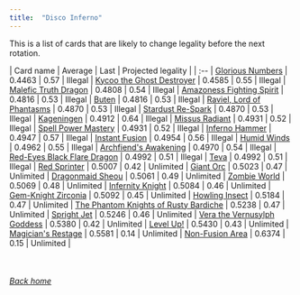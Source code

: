 ```yaml
---
title:  "Disco Inferno"
---
```


This is a list of cards that are likely to change legality before the next rotation.

| Card name | Average | Last | Projected legality |
| :-- |
[Glorious Numbers](https://db.ygoprodeck.com/card/?search=Glorious%20Numbers) | 0.4463 | 0.57 | Illegal |
[Kycoo the Ghost Destroyer](https://db.ygoprodeck.com/card/?search=Kycoo%20the%20Ghost%20Destroyer) | 0.4585 | 0.55 | Illegal |
[Malefic Truth Dragon](https://db.ygoprodeck.com/card/?search=Malefic%20Truth%20Dragon) | 0.4808 | 0.54 | Illegal |
[Amazoness Fighting Spirit](https://db.ygoprodeck.com/card/?search=Amazoness%20Fighting%20Spirit) | 0.4816 | 0.53 | Illegal |
[Buten](https://db.ygoprodeck.com/card/?search=Buten) | 0.4816 | 0.53 | Illegal |
[Raviel, Lord of Phantasms](https://db.ygoprodeck.com/card/?search=Raviel,%20Lord%20of%20Phantasms) | 0.4870 | 0.53 | Illegal |
[Stardust Re-Spark](https://db.ygoprodeck.com/card/?search=Stardust%20Re-Spark) | 0.4870 | 0.53 | Illegal |
[Kageningen](https://db.ygoprodeck.com/card/?search=Kageningen) | 0.4912 | 0.64 | Illegal |
[Missus Radiant](https://db.ygoprodeck.com/card/?search=Missus%20Radiant) | 0.4931 | 0.52 | Illegal |
[Spell Power Mastery](https://db.ygoprodeck.com/card/?search=Spell%20Power%20Mastery) | 0.4931 | 0.52 | Illegal |
[Inferno Hammer](https://db.ygoprodeck.com/card/?search=Inferno%20Hammer) | 0.4947 | 0.57 | Illegal |
[Instant Fusion](https://db.ygoprodeck.com/card/?search=Instant%20Fusion) | 0.4954 | 0.56 | Illegal |
[Humid Winds](https://db.ygoprodeck.com/card/?search=Humid%20Winds) | 0.4962 | 0.55 | Illegal |
[Archfiend's Awakening](https://db.ygoprodeck.com/card/?search=Archfiend's%20Awakening) | 0.4970 | 0.54 | Illegal |
[Red-Eyes Black Flare Dragon](https://db.ygoprodeck.com/card/?search=Red-Eyes%20Black%20Flare%20Dragon) | 0.4992 | 0.51 | Illegal |
[Teva](https://db.ygoprodeck.com/card/?search=Teva) | 0.4992 | 0.51 | Illegal |
[Red Sprinter](https://db.ygoprodeck.com/card/?search=Red%20Sprinter) | 0.5007 | 0.42 | Unlimited |
[Giant Orc](https://db.ygoprodeck.com/card/?search=Giant%20Orc) | 0.5023 | 0.47 | Unlimited |
[Dragonmaid Sheou](https://db.ygoprodeck.com/card/?search=Dragonmaid%20Sheou) | 0.5061 | 0.49 | Unlimited |
[Zombie World](https://db.ygoprodeck.com/card/?search=Zombie%20World) | 0.5069 | 0.48 | Unlimited |
[Infernity Knight](https://db.ygoprodeck.com/card/?search=Infernity%20Knight) | 0.5084 | 0.46 | Unlimited |
[Gem-Knight Zirconia](https://db.ygoprodeck.com/card/?search=Gem-Knight%20Zirconia) | 0.5092 | 0.45 | Unlimited |
[Howling Insect](https://db.ygoprodeck.com/card/?search=Howling%20Insect) | 0.5184 | 0.47 | Unlimited |
[The Phantom Knights of Rusty Bardiche](https://db.ygoprodeck.com/card/?search=The%20Phantom%20Knights%20of%20Rusty%20Bardiche) | 0.5238 | 0.47 | Unlimited |
[Spright Jet](https://db.ygoprodeck.com/card/?search=Spright%20Jet) | 0.5246 | 0.46 | Unlimited |
[Vera the Vernusylph Goddess](https://db.ygoprodeck.com/card/?search=Vera%20the%20Vernusylph%20Goddess) | 0.5380 | 0.42 | Unlimited |
[Level Up!](https://db.ygoprodeck.com/card/?search=Level%20Up!) | 0.5430 | 0.43 | Unlimited |
[Magician's Restage](https://db.ygoprodeck.com/card/?search=Magician's%20Restage) | 0.5581 | 0.14 | Unlimited |
[Non-Fusion Area](https://db.ygoprodeck.com/card/?search=Non-Fusion%20Area) | 0.6374 | 0.15 | Unlimited |

<br>

###### [Back home](index)